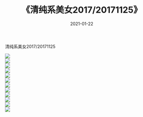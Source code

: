 ﻿---
layout: post
title:  《清纯系美女2017/20171125》
date:   2021-01-22
img: http://img.660000.xyz/Sharelink/清纯系美女/2017/20171125/000.jpg
categories: [美女, 清纯, 唯美]
---

清纯系美女2017/20171125

 ![](http://img.660000.xyz/Sharelink/清纯系美女/2017/20171125/001.jpg) <br>![](http://img.660000.xyz/Sharelink/清纯系美女/2017/20171125/002.jpg) <br>![](http://img.660000.xyz/Sharelink/清纯系美女/2017/20171125/003.jpg) <br>![](http://img.660000.xyz/Sharelink/清纯系美女/2017/20171125/004.jpg) <br>![](http://img.660000.xyz/Sharelink/清纯系美女/2017/20171125/005.jpg) <br>![](http://img.660000.xyz/Sharelink/清纯系美女/2017/20171125/006.jpg) <br>![](http://img.660000.xyz/Sharelink/清纯系美女/2017/20171125/007.jpg) <br>![](http://img.660000.xyz/Sharelink/清纯系美女/2017/20171125/008.jpg) <br>![](http://img.660000.xyz/Sharelink/清纯系美女/2017/20171125/009.jpg) <br>![](http://img.660000.xyz/Sharelink/清纯系美女/2017/20171125/010.jpg) <br>![](http://img.660000.xyz/Sharelink/清纯系美女/2017/20171125/011.jpg) <br>![](http://img.660000.xyz/Sharelink/清纯系美女/2017/20171125/012.jpg) <br>